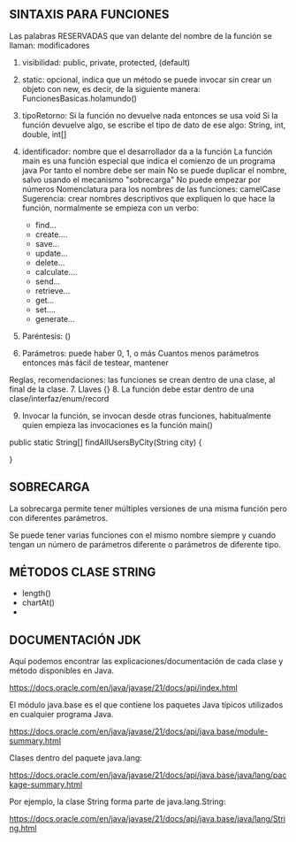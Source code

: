 

## SINTAXIS PARA FUNCIONES

Las palabras RESERVADAS que van delante del nombre de la función se llaman:
modificadores

1. visibilidad: public, private, protected, (default)
2. static: opcional, indica que un método se puede invocar sin crear un objeto con new, es decir, de la siguiente manera:
        FuncionesBasicas.holamundo()
3. tipoRetorno: 
        Si la función no devuelve nada entonces se usa void
        Si la función devuelve algo, se escribe el tipo de dato de ese algo: String, int, double, int[]
4. identificador: nombre que el desarrollador da a la función
    La función main es una función especial que indica el comienzo de un programa java
    Por tanto el nombre debe ser main
    No se puede duplicar el nombre, salvo usando el mecanismo "sobrecarga"
    No puede empezar por números
    Nomenclatura para los nombres de las funciones: camelCase
    Sugerencia: crear nombres descriptivos que expliquen lo que hace la función, 
    normalmente se empieza con un verbo:
    * find...
    * create....
    * save...
    * update...
    * delete...
    * calculate....
    * send...
    * retrieve...
    * get...
    * set....
    * generate...

5. Paréntesis: ()
6. Parámetros: puede haber 0, 1, o más
        Cuantos menos parámetros entonces más fácil de testear, mantener

Reglas, recomendaciones: las funciones se crean dentro de una clase, al final de la clase.
7. Llaves {}
8. La función debe estar dentro de una clase/interfaz/enum/record

9. Invocar la función, se invocan desde otras funciones, habitualmente quien empieza las invocaciones es la función main()

public static String[] findAllUsersByCity(String city) {

}

## SOBRECARGA


La sobrecarga permite tener múltiples versiones de una misma función pero con diferentes parámetros.

Se puede tener varias funciones con el mismo nombre siempre y cuando tengan un número de parámetros diferente o parámetros de diferente tipo.


## MÉTODOS CLASE STRING

* length()
* chartAt()
* 


## DOCUMENTACIÓN JDK

Aquí podemos encontrar las explicaciones/documentación de cada clase y método disponibles en Java.

https://docs.oracle.com/en/java/javase/21/docs/api/index.html

El módulo java.base es el que contiene los paquetes Java típicos utilizados en cualquier programa Java.

https://docs.oracle.com/en/java/javase/21/docs/api/java.base/module-summary.html

Clases dentro del paquete java.lang:

https://docs.oracle.com/en/java/javase/21/docs/api/java.base/java/lang/package-summary.html

Por ejemplo, la clase String forma parte de java.lang.String:

https://docs.oracle.com/en/java/javase/21/docs/api/java.base/java/lang/String.html

